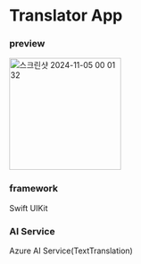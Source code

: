 # Translator App 

### preview
<img width="200" alt="스크린샷 2024-11-05 00 01 32" src="https://github.com/user-attachments/assets/e33e7bbe-82aa-4fa5-ad5e-535b7519939b">

### framework
Swift UIKit

### AI Service
Azure AI Service(TextTranslation)
